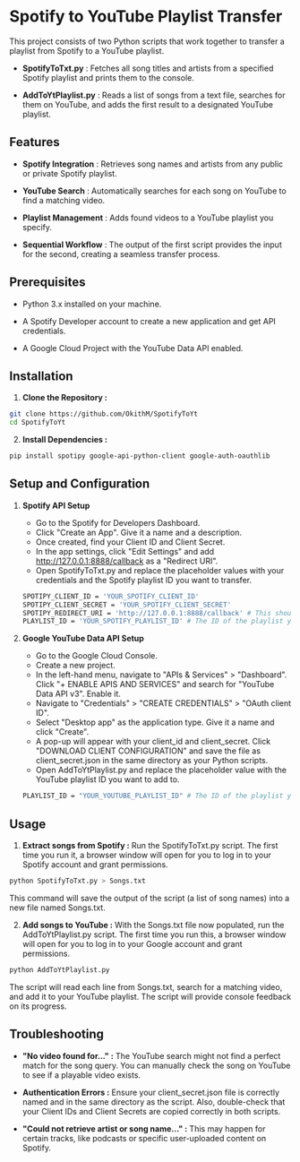 
# Spotify to YouTube Playlist Transfer

This project consists of two Python scripts that work together to transfer a playlist from Spotify to a YouTube playlist.

- **SpotifyToTxt.py** : Fetches all song titles and artists from a specified Spotify playlist and prints them to the console.

- **AddToYtPlaylist.py** : Reads a list of songs from a text file, searches for them on YouTube, and adds the first result to a designated YouTube playlist.

## Features

- **Spotify Integration** : Retrieves song names and artists from any public or private Spotify playlist.

- **YouTube Search** : Automatically searches for each song on YouTube to find a matching video.

- **Playlist Management** : Adds found videos to a YouTube playlist you specify.

- **Sequential Workflow** : The output of the first script provides the input for the second, creating a seamless transfer process.

## Prerequisites

- Python 3.x installed on your machine.

- A Spotify Developer account to create a new application and get API credentials.

- A Google Cloud Project with the YouTube Data API enabled.
## Installation

1. **Clone the Repository :**

```bash
git clone https://github.com/OkithM/SpotifyToYt
cd SpotifyToYt
```

2. **Install Dependencies :**

```bash
pip install spotipy google-api-python-client google-auth-oauthlib
```


## Setup and Configuration
1. **Spotify API Setup**
    - Go to the Spotify for Developers Dashboard.
    - Click "Create an App". Give it a name and a description.
    - Once created, find your Client ID and Client Secret.
    - In the app settings, click "Edit Settings" and add http://127.0.0.1:8888/callback as a "Redirect URI".
    - Open SpotifyToTxt.py and replace the placeholder values with your credentials and the Spotify playlist ID you want to transfer.
    ```bash
    SPOTIPY_CLIENT_ID = 'YOUR_SPOTIFY_CLIENT_ID'
    SPOTIPY_CLIENT_SECRET = 'YOUR_SPOTIFY_CLIENT_SECRET'
    SPOTIPY_REDIRECT_URI = 'http://127.0.0.1:8888/callback' # This should match the URI in your Spotify app settings
    PLAYLIST_ID = 'YOUR_SPOTIFY_PLAYLIST_ID' # The ID of the playlist you want to get songs from
    ```

2. **Google YouTube Data API Setup**
    - Go to the Google Cloud Console.
    - Create a new project.
    - In the left-hand menu, navigate to "APIs & Services" > "Dashboard". Click "+ ENABLE APIS AND SERVICES" and search for "YouTube Data API v3". Enable it.
    - Navigate to "Credentials" > "CREATE CREDENTIALS" > "OAuth client ID".
    - Select "Desktop app" as the application type. Give it a name and click "Create".
    - A pop-up will appear with your client_id and client_secret. Click "DOWNLOAD CLIENT CONFIGURATION" and save the file as client_secret.json in the same directory as your Python scripts.
    - Open AddToYtPlaylist.py and replace the placeholder value with the YouTube playlist ID you want to add to.
    ```bash
    PLAYLIST_ID = "YOUR_YOUTUBE_PLAYLIST_ID" # The ID of the playlist you want to add to
    ```
## Usage
1. **Extract songs from Spotify :**
Run the SpotifyToTxt.py script. The first time you run it, a browser window will open for you to log in to your Spotify account and grant permissions.

```bash
python SpotifyToTxt.py > Songs.txt
```

This command will save the output of the script (a list of song names) into a new file named Songs.txt.

2. **Add songs to YouTube :**
With the Songs.txt file now populated, run the AddToYtPlaylist.py script. The first time you run this, a browser window will open for you to log in to your Google account and grant permissions.

```bash
python AddToYtPlaylist.py
```

The script will read each line from Songs.txt, search for a matching video, and add it to your YouTube playlist. The script will provide console feedback on its progress.


## Troubleshooting
- **"No video found for..." :** The YouTube search might not find a perfect match for the song query. You can manually check the song on YouTube to see if a playable video exists.

- **Authentication Errors :** Ensure your client_secret.json file is correctly named and in the same directory as the script. Also, double-check that your Client IDs and Client Secrets are copied correctly in both scripts.

- **"Could not retrieve artist or song name..." :** This may happen for certain tracks, like podcasts or specific user-uploaded content on Spotify.